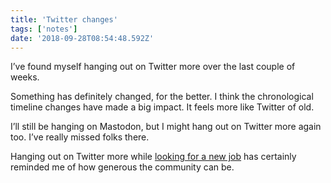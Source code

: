 ```yaml
---
title: 'Twitter changes'
tags: ['notes']
date: '2018-09-28T08:54:48.592Z'
---
```


I’ve found myself hanging out on Twitter more over the last couple of weeks.

Something has definitely changed, for the better. I think the chronological timeline changes have made a big impact. It feels more like Twitter of old. 

I’ll still be hanging on Mastodon, but I might hang out on Twitter more again too. I’ve really missed folks there.

Hanging out on Twitter more while [looking for a new job](/hire-me) has certainly reminded me of how generous the community can be. 

